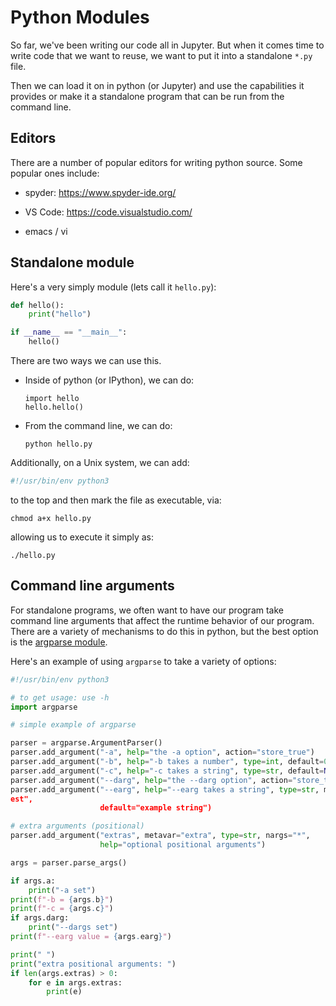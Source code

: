 # Python Modules

So far, we've been writing our code all in Jupyter.  But when it comes
time to write code that we want to reuse, we want to put it into a
standalone `*.py` file.

Then we can load it on in python (or Jupyter) and use the capabilities
it provides or make it a standalone program that can be run from the
command line.


## Editors

There are a number of popular editors for writing python source.  Some
popular ones include:

* spyder: https://www.spyder-ide.org/

* VS Code: https://code.visualstudio.com/

* emacs / vi


## Standalone module

Here's a very simply module (lets call it `hello.py`):

```python
def hello():
    print("hello")

if __name__ == "__main__":
    hello()
```

There are two ways we can use this.

* Inside of python (or IPython), we can do:

  ```
  import hello
  hello.hello()
  ```

* From the command line, we can do:

  ```
  python hello.py
  ```

Additionally, on a Unix system, we can add:

```python
#!/usr/bin/env python3
```

to the top and then mark the file as executable, via:

```
chmod a+x hello.py
```

allowing us to execute it simply as:

```
./hello.py
```

## Command line arguments

For standalone programs, we often want to have our program take command line arguments that affect the runtime behavior of our program.
There are a variety of mechanisms to do this in python, but the best option is the [argparse module](https://docs.python.org/3/library/argparse.html).

Here's an example of using `argparse` to take a variety of options:

```python
#!/usr/bin/env python3

# to get usage: use -h
import argparse

# simple example of argparse

parser = argparse.ArgumentParser()
parser.add_argument("-a", help="the -a option", action="store_true")
parser.add_argument("-b", help="-b takes a number", type=int, default=0)
parser.add_argument("-c", help="-c takes a string", type=str, default=None)
parser.add_argument("--darg", help="the --darg option", action="store_true")
parser.add_argument("--earg", help="--earg takes a string", type=str, metavar="t
est",
                    default="example string")

# extra arguments (positional)
parser.add_argument("extras", metavar="extra", type=str, nargs="*",
                    help="optional positional arguments")

args = parser.parse_args()

if args.a:
    print("-a set")
print(f"-b = {args.b}")
print(f"-c = {args.c}")
if args.darg:
    print("--dargs set")
print(f"--earg value = {args.earg}")

print(" ")
print("extra positional arguments: ")
if len(args.extras) > 0:
    for e in args.extras:
        print(e)
```
